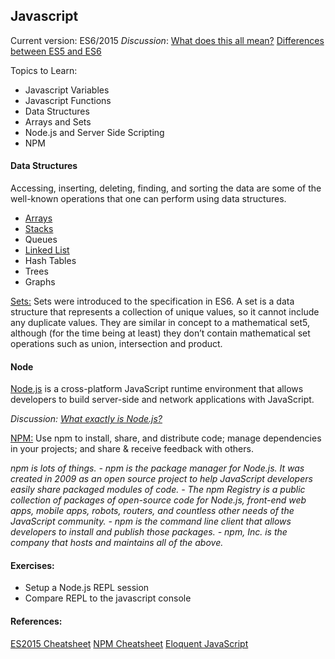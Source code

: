 ## Javascript

Current version: ES6/2015
_Discussion_: [What does this all mean?][1] [Differences between ES5 and ES6][2]

Topics to Learn:
- Javascript Variables
- Javascript Functions
- Data Structures
- Arrays and Sets
- Node.js and Server Side Scripting
- NPM


#### Data Structures
Accessing, inserting, deleting, finding, and sorting the data are some of the well-known operations that one can perform using data structures.

- [Arrays][3]
- [Stacks][4]
- Queues
- [Linked List][5]
- Hash Tables
- Trees
- Graphs

[Sets:][6] Sets were introduced to the specification in ES6. A set is a data structure that represents a collection of unique values, so it cannot include any duplicate values. They are similar in concept to a mathematical set5, although (for the time being at least) they don’t contain mathematical set operations such as union, intersection and product. 


#### Node
[Node.js][7] is a cross-platform JavaScript runtime environment that allows developers to build server-side and network applications with JavaScript.

_Discussion: [What exactly is Node.js?][8]_

[NPM:][9] Use npm to install, share, and distribute code; manage dependencies in your projects; and share & receive feedback with others.

_npm is lots of things._
_- npm is the package manager for Node.js. It was created in 2009 as an open source project to help JavaScript developers easily share packaged modules of code._
_- The npm Registry is a public collection of packages of open-source code for Node.js, front-end web apps, mobile apps, robots, routers, and countless other needs of the JavaScript community._
_- npm is the command line client that allows developers to install and publish those packages._
_- npm, Inc. is the company that hosts and maintains all of the above._



#### Exercises:
- Setup a Node.js REPL session
- Compare REPL to the javascript console


#### References:
[ES2015 Cheatsheet][10] [NPM Cheatsheet][11] [Eloquent JavaScript][12]

[1]:	https://codeburst.io/javascript-wtf-is-es6-es8-es-2017-ecmascript-dca859e4821c
[2]:	https://codeburst.io/es5-vs-es6-with-example-code-9901fa0136fc
[3]:	https://jshilpa.com/array-of-s-u-n-s-h-i-n-e/
[4]:	https://jshilpa.com/stacks-in-a-nutshell-learning-through-examples/
[5]:	https://jshilpa.com/seekers-guide-to-linked-list/
[6]:	https://developer.mozilla.org/en-US/docs/Web/JavaScript/Reference/Global_Objects/Set
[7]:	https://nodejs.org/en/
[8]:	https://medium.freecodecamp.org/what-exactly-is-node-js-ae36e97449f5
[9]:	https://www.npmjs.com
[10]:	https://devhints.io/es6
[11]:	https://devhints.io/npm
[12]:	http://eloquentjavascript.net